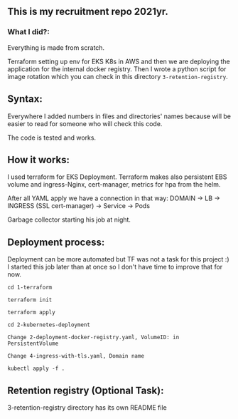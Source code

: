 ## This is my recruitment repo 2021yr.

### What I did?:

Everything is made from scratch.

Terraform setting up env for EKS K8s in AWS and then we are deploying the application for the internal docker registry. Then I wrote a python script for image rotation which you can check in this directory `3-retention-registry`.

## Syntax:

Everywhere I added numbers in files and directories' names because will be easier to read for someone who will check this code.

The code is tested and works.

## How it works:

I used terraform for EKS Deployment. Terraform makes also persistent EBS volume and ingress-Nginx, cert-manager, metrics for hpa from the helm.

After all YAML apply we have a connection in that way: DOMAIN -> LB -> INGRESS (SSL cert-manager) -> Service -> Pods

Garbage collector starting his job at night.

## Deployment process:

Deployment can be more automated but TF was not a task for this project :) I started this job later than at once so I don't have time to improve that for now.

`cd 1-terraform`

`terraform init`

`terraform apply`

`cd 2-kubernetes-deployment`

`Change 2-deployment-docker-registry.yaml, VolumeID: in PersistentVolume`

`Change 4-ingress-with-tls.yaml, Domain name`

`kubectl apply -f .`

## Retention registry (Optional Task):

3-retention-registry directory has its own README file

